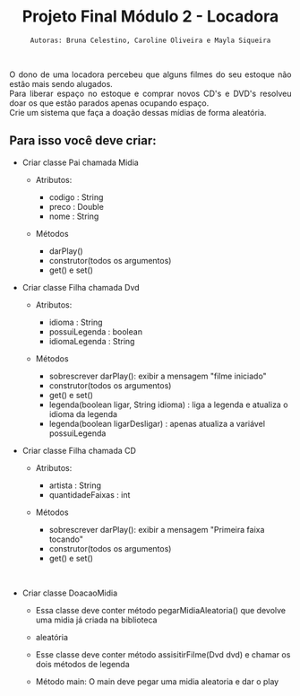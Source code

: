 # <div align="center"> Projeto Final Módulo 2 - Locadora </div>
  <div align="center">  

    Autoras: Bruna Celestino, Caroline Oliveira e Mayla Siqueira

</div>

<br>

<div align="justify">

O dono de uma locadora percebeu que alguns filmes do seu estoque não estão mais sendo alugados.  
Para liberar espaço no estoque e comprar novos CD's e DVD's resolveu doar os que estão parados apenas ocupando espaço.  
Crie um sistema que faça a doação dessas mídias de forma aleatória.

</div>


## Para isso você deve criar:

- Criar classe Pai chamada Midia

    - Atributos:

      - codigo : String
       - preco : Double
       - nome : String  

  - Métodos

      - darPlay()
      - construtor(todos os argumentos)
      - get() e set()  
    
  
- Criar classe Filha chamada Dvd
  <br>

  - Atributos:

    - idioma : String
    - possuiLegenda : boolean
    - idiomaLegenda : String      
    


  - Métodos

    - sobrescrever darPlay(): exibir a mensagem "filme iniciado"
    - construtor(todos os argumentos)
    - get() e set()
    - legenda(boolean ligar, String idioma) : liga a legenda e atualiza o idioma da legenda
    - legenda(boolean ligarDesligar) : apenas atualiza a variável possuiLegenda
    
- Criar classe Filha chamada CD
  - Atributos:

      - artista : String
      - quantidadeFaixas : int
    


  - Métodos

    - sobrescrever darPlay(): exibir a mensagem "Primeira faixa tocando"
    - construtor(todos os argumentos)
    - get() e set()
     

<br>

- Criar classe DoacaoMidia

  - Essa classe deve conter método pegarMidiaAleatoria() que devolve uma midia já criada na biblioteca

  - aleatória

  - Esse classe deve conter método assisitirFilme(Dvd dvd) e chamar os dois métodos de legenda

  - Método main: O main deve pegar uma midia aleatoria e dar o play